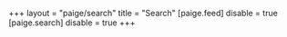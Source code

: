 +++
layout = "paige/search"
title = "Search"
[paige.feed]
disable = true
[paige.search]
disable = true
+++
